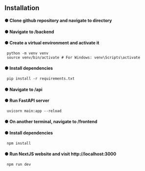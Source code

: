 ## Installation
#### ● Clone github repository and navigate to directory
#### ● Navigate to /backend
#### ● Create a virtual environment and activate it
     python -m venv venv
     source venv/bin/activate # For Windows: venv\Scripts\activate
#### ● Install dependencies
     pip install -r requirements.txt
#### ● Navigate to /api
#### ● Run FastAPI server
     uvicorn main:app --reload
#### ● On another terminal, navigate to /frontend
#### ● Install dependencies
     npm install
#### ● Run NextJS website and visit http://localhost:3000
     npm run dev
